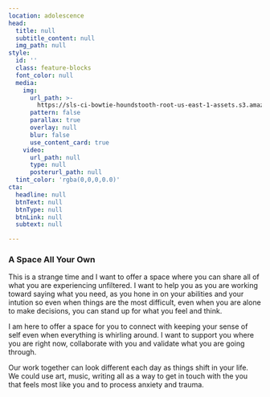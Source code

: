 ```yaml
---
location: adolescence
head:
  title: null
  subtitle_content: null
  img_path: null
style:
  id: ''
  class: feature-blocks
  font_color: null
  media:
    img:
      url_path: >-
        https://sls-ci-bowtie-houndstooth-root-us-east-1-assets.s3.amazonaws.com/NickArrasate/perceptivecounseling/1645991970512-sharon-mccutcheon-jYbKxinWQGk-unsplash.jpg
      pattern: false
      parallax: true
      overlay: null
      blur: false
      use_content_card: true
    video:
      url_path: null
      type: null
      posterurl_path: null
  tint_color: 'rgba(0,0,0,0.0)'
cta:
  headline: null
  btnText: null
  btnType: null
  btnLink: null
  subtext: null

---
```

<div class="d-flex align-items-center justify-content-around row">
<div>
<h3>A Space All Your Own</h3>
<p>This is a strange time and I want to offer a space where you can share all of what you are experiencing unfiltered. I want to help you as you are working toward saying what you need, as you hone in on your abilities and your intution so even when things are the most difficult, even when you are alone to make decisions, you can stand up for what you feel and think.</p>
<p>I am here to offer a space for you to connect with keeping your sense of self even when everything is whirling around. I want to support you where you are right now, collaborate with you and validate what you are going through.</p>
<p>Our work together can look different each day as things shift in your life.&nbsp; We could use art, music, writing all as a way to get in touch with the you that feels most like you and to process anxiety and trauma.&nbsp;</p>
</div>
</div>
